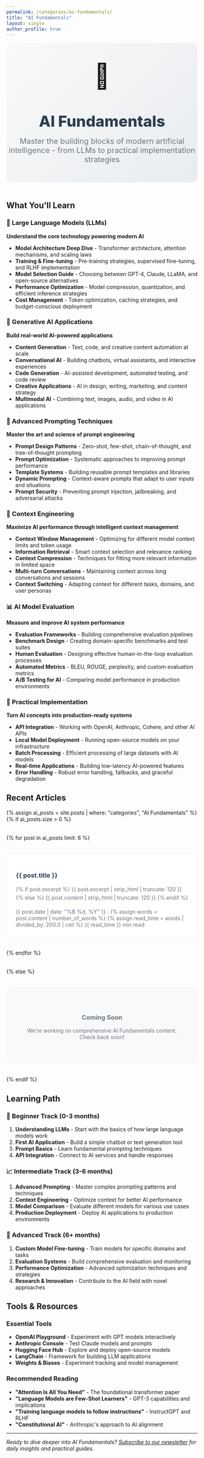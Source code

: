 ```yaml
---
permalink: /categories/ai-fundamentals/
title: "AI Fundamentals"
layout: single
author_profile: true
---
```


<div style="text-align: center; padding: 3rem 0; background: linear-gradient(135deg, #f8f9fa 0%, #e9ecef 100%); margin-bottom: 3rem; border-radius: 1rem;">
  <div style="font-size: 4rem; margin-bottom: 1rem;">🧠</div>
  <h1 style="font-size: 2.5rem; font-weight: 800; margin-bottom: 1rem; color: #2c3e50;">AI Fundamentals</h1>
  <p style="font-size: 1.25rem; color: #6c757d; max-width: 600px; margin: 0 auto;">Master the building blocks of modern artificial intelligence - from LLMs to practical implementation strategies</p>
</div>

## What You'll Learn

### 🔬 Large Language Models (LLMs)
**Understand the core technology powering modern AI**
- **Model Architecture Deep Dive** - Transformer architecture, attention mechanisms, and scaling laws
- **Training & Fine-tuning** - Pre-training strategies, supervised fine-tuning, and RLHF implementation  
- **Model Selection Guide** - Choosing between GPT-4, Claude, LLaMA, and open-source alternatives
- **Performance Optimization** - Model compression, quantization, and efficient inference strategies
- **Cost Management** - Token optimization, caching strategies, and budget-conscious deployment

### 💬 Generative AI Applications
**Build real-world AI-powered applications**
- **Content Generation** - Text, code, and creative content automation at scale
- **Conversational AI** - Building chatbots, virtual assistants, and interactive experiences
- **Code Generation** - AI-assisted development, automated testing, and code review
- **Creative Applications** - AI in design, writing, marketing, and content strategy
- **Multimodal AI** - Combining text, images, audio, and video in AI applications

### 🎯 Advanced Prompting Techniques
**Master the art and science of prompt engineering**
- **Prompt Design Patterns** - Zero-shot, few-shot, chain-of-thought, and tree-of-thought prompting
- **Prompt Optimization** - Systematic approaches to improving prompt performance
- **Template Systems** - Building reusable prompt templates and libraries
- **Dynamic Prompting** - Context-aware prompts that adapt to user inputs and situations
- **Prompt Security** - Preventing prompt injection, jailbreaking, and adversarial attacks

### 🧩 Context Engineering
**Maximize AI performance through intelligent context management**
- **Context Window Management** - Optimizing for different model context limits and token usage
- **Information Retrieval** - Smart context selection and relevance ranking
- **Context Compression** - Techniques for fitting more relevant information in limited space  
- **Multi-turn Conversations** - Maintaining context across long conversations and sessions
- **Context Switching** - Adapting context for different tasks, domains, and user personas

### 📊 AI Model Evaluation
**Measure and improve AI system performance**
- **Evaluation Frameworks** - Building comprehensive evaluation pipelines
- **Benchmark Design** - Creating domain-specific benchmarks and test suites
- **Human Evaluation** - Designing effective human-in-the-loop evaluation processes  
- **Automated Metrics** - BLEU, ROUGE, perplexity, and custom evaluation metrics
- **A/B Testing for AI** - Comparing model performance in production environments

### 🔧 Practical Implementation
**Turn AI concepts into production-ready systems**
- **API Integration** - Working with OpenAI, Anthropic, Cohere, and other AI APIs
- **Local Model Deployment** - Running open-source models on your infrastructure
- **Batch Processing** - Efficient processing of large datasets with AI models
- **Real-time Applications** - Building low-latency AI-powered features
- **Error Handling** - Robust error handling, fallbacks, and graceful degradation

## Recent Articles

{% assign ai_posts = site.posts | where: "categories", "AI Fundamentals" %}
{% if ai_posts.size > 0 %}
<div style="display: grid; grid-template-columns: repeat(auto-fit, minmax(300px, 1fr)); gap: 2rem; margin: 2rem 0;">
  {% for post in ai_posts limit: 6 %}
  <article style="background: white; border: 1px solid #e9ecef; border-radius: 0.75rem; padding: 1.5rem; transition: all 0.3s ease;">
    <h3 style="margin-bottom: 1rem;">
      <a href="{{ post.url | relative_url }}" style="color: #2c3e50; text-decoration: none;">{{ post.title }}</a>
    </h3>
    <p style="color: #6c757d; margin-bottom: 1rem; line-height: 1.6;">
      {% if post.excerpt %}
        {{ post.excerpt | strip_html | truncate: 120 }}
      {% else %}
        {{ post.content | strip_html | truncate: 120 }}
      {% endif %}
    </p>
    <div style="font-size: 0.875rem; color: #6c757d;">
      {{ post.date | date: "%B %d, %Y" }} · 
      {% assign words = post.content | number_of_words %}
      {% assign read_time = words | divided_by: 200.0 | ceil %}
      {{ read_time }} min read
    </div>
  </article>
  {% endfor %}
</div>
{% else %}
<div style="text-align: center; padding: 3rem; background: #f8f9fa; border-radius: 0.75rem; margin: 2rem 0;">
  <h3 style="color: #6c757d; margin-bottom: 1rem;">Coming Soon</h3>
  <p style="color: #6c757d;">We're working on comprehensive AI Fundamentals content. Check back soon!</p>
</div>
{% endif %}

## Learning Path

### 🚀 Beginner Track (0-3 months)
1. **Understanding LLMs** - Start with the basics of how large language models work
2. **First AI Application** - Build a simple chatbot or text generation tool  
3. **Prompt Basics** - Learn fundamental prompting techniques
4. **API Integration** - Connect to AI services and handle responses

### 📈 Intermediate Track (3-6 months)
1. **Advanced Prompting** - Master complex prompting patterns and techniques
2. **Context Engineering** - Optimize context for better AI performance
3. **Model Comparison** - Evaluate different models for various use cases
4. **Production Deployment** - Deploy AI applications to production environments

### 🎯 Advanced Track (6+ months)
1. **Custom Model Fine-tuning** - Train models for specific domains and tasks
2. **Evaluation Systems** - Build comprehensive evaluation and monitoring
3. **Performance Optimization** - Advanced optimization techniques and strategies
4. **Research & Innovation** - Contribute to the AI field with novel approaches

## Tools & Resources

### Essential Tools
- **OpenAI Playground** - Experiment with GPT models interactively
- **Anthropic Console** - Test Claude models and prompts  
- **Hugging Face Hub** - Explore and deploy open-source models
- **LangChain** - Framework for building LLM applications
- **Weights & Biases** - Experiment tracking and model management

### Recommended Reading
- **"Attention Is All You Need"** - The foundational transformer paper
- **"Language Models are Few-Shot Learners"** - GPT-3 capabilities and implications
- **"Training language models to follow instructions"** - InstructGPT and RLHF
- **"Constitutional AI"** - Anthropic's approach to AI alignment

---

*Ready to dive deeper into AI Fundamentals? [Subscribe to our newsletter](/newsletter/) for daily insights and practical guides.*